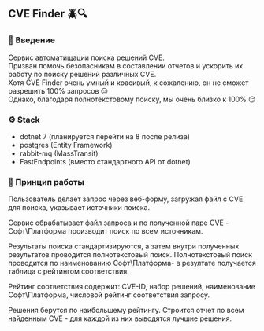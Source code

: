 ﻿
## CVE Finder 🪲🔍

### 👋 Введение
Сервис автоматищации поиска решений CVE.  
Призван помочь безопасникам в составлении отчетов и ускорить их работу по поиску решений различных CVE.  
Хотя CVE Finder очень умный и красивый, к сожалению, он не сможет разрешить 100% запросов 😔  
Однако, благодаря полнотекстовому поиску, мы очень близко к 100% 😏  

### ⚙️ Stack
* dotnet 7 (планируется перейти на 8 после релиза)
* postgres (Entity Framework)
* rabbit-mq (MassTransit)
* FastEndpoints (вместо стандартного API от dotnet)

### 📜 Принцип работы
Пользователь делает запрос через веб-форму, загружая файл с CVE для поиска, указывает источники поиска. 

Сервис обрабатывает файл запроса и по полученной паре CVE - Софт\Платформа производит поиск по всем источникам.  

Результаты поиска стандартизируются, а затем внутри полученных результатов проводится полнотекстовый поиск.
Полнотекстовый поиск проводится по наименованию Софт\Платформа- в резултате получается таблица с рейтингом соответствия.

Рейтинг соответствия содержит: CVE-ID, набор решений, наименование Софт\Платформа, числовой рейтинг соответствия запросу.

Решения берутся по наибольшему рейтингу. Строится отчет по всем найденным CVE - для каждой из них выводятся лучшие решения.
